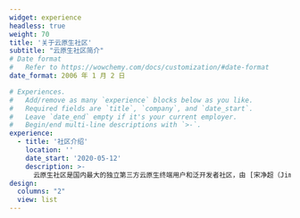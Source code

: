 ```yaml
---
widget: experience
headless: true
weight: 70
title: '关于云原生社区'
subtitle: "云原生社区简介"
# Date format
#   Refer to https://wowchemy.com/docs/customization/#date-format
date_format: 2006 年 1 月 2 日

# Experiences.
#   Add/remove as many `experience` blocks below as you like.
#   Required fields are `title`, `company`, and `date_start`.
#   Leave `date_end` empty if it's your current employer.
#   Begin/end multi-line descriptions with `>-`.
experience:
  - title: '社区介绍'
    location: ''
    date_start: '2020-05-12'
    description: >-
      云原生社区是国内最大的独立第三方云原生终端用户和泛开发者社区，由 [宋净超（Jimmy Song）](https://jimmysong.io) 联合其他开源意见领袖共同发起成立于 2020 年 5 月。社区现有成员上万人，自成立以来已在北京、上海、广州、深圳、杭州、成都、大连、郑州等地举办了多次技术沙龙，上千名云原生爱后者参与了线下活动。同时社区还也定期邀请云原生技术专家在网站进行技术直播互动，累计数万人次观看了直播。
design:
  columns: "2"
  view: list
---
```

